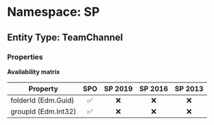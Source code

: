 # Namespace: SP

## Entity Type: TeamChannel

### Properties

**Availability matrix**

Property | SPO | SP 2019 | SP 2016 | SP 2013
----------|:---:|:-------:|:-------:|:-------:
folderId (Edm.Guid) | ✅ | ❌ | ❌ | ❌
groupId (Edm.Int32) | ✅ | ❌ | ❌ | ❌